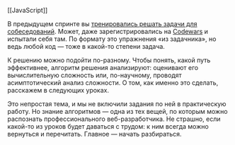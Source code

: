 [[JavaScript]]

В предыдущем спринте вы [тренировались решать задачи для собеседований](https://praktikum.yandex.ru/learn/web/courses/134735fe-bc3e-4772-b04d-206235915714/sprints/1704/topics/801fc3d9-e081-4184-a44f-b44fd8c4af1e/lessons/d0260867-750d-4aac-b700-d036e59b47d1/). Может, даже зарегистрировались на [Codewars](https://www.codewars.com/) и испытали себя там. По формату это упражнения «из задачника», но ведь любой код — тоже в какой-то степени задача.

К решению можно подойти по-разному. Чтобы понять, какой путь эффективнее, алгоритм решения анализируют: оценивают его вычислительную сложность или, по-научному, проводят асимптотический анализ сложности. О том, как именно это сделать, расскажем в следующих уроках.

Это непростая тема, и мы не включили задания по ней в практическую работу. Но знание алгоритмов — одна из тех вещей, по которым можно распознать профессионального веб-разработчика. Не страшно, если какой-то из уроков будет даваться с трудом: к ним всегда можно вернуться и перечитать. Главное — начать разбираться.